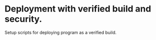 # Deployment with verified build and security. 

Setup scripts for deploying program as a verified build. 